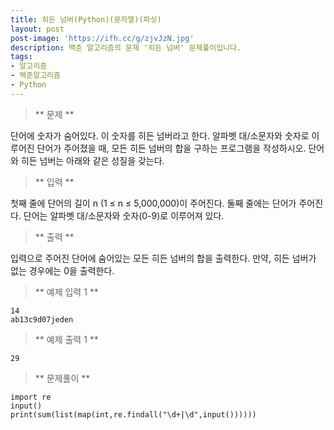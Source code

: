 ```yaml
---
title: 히든 넘버(Python)(문자열)(파싱)
layout: post
post-image: 'https://ifh.cc/g/zjvJzN.jpg'
description: 백준 알고리즘의 문제 '히든 넘버' 문제풀이입니다.
tags:
- 알고리즘
- 백준알고리즘
- Python
---
```



>** 문제 **

단어에 숫자가 숨어있다. 이 숫자를 히든 넘버라고 한다. 알파벳 대/소문자와 숫자로 이루어진 단어가 주어졌을 때, 모든 히든 넘버의 합을 구하는 프로그램을 작성하시오.
단어와 히든 넘버는 아래와 같은 성질을 갖는다.

>** 입력 **

첫째 줄에 단어의 길이 n (1 ≤ n ≤ 5,000,000)이 주어진다. 둘째 줄에는 단어가 주어진다. 단어는 알파벳 대/소문자와 숫자(0-9)로 이루어져 있다.

>** 출력 **

입력으로 주어진 단어에 숨어있는 모든 히든 넘버의 합을 출력한다. 만약, 히든 넘버가 없는 경우에는 0을 출력한다.

>** 예제 입력 1 **

	14
	ab13c9d07jeden

>** 예제 출력 1 **

	29

>** 문제풀이 **

	import re
	input()
	print(sum(list(map(int,re.findall("\d+|\d",input())))))
